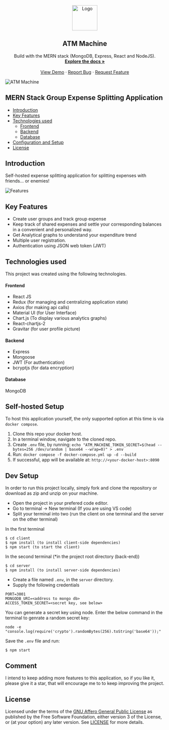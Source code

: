 

<div align="center">
  <a href="https://split-app00.herokuapp.com/">
    <img src="https://github.com/cskwrd/atm-machine/blob/master/client/public/static/logo.png?raw=true" alt="Logo" width="80" height="80">
  </a>

  <h2 align="center">ATM Machine</h2>

  <p align="center">
    Build with the MERN stack (MongoDB, Express, React and NodeJS).
    <br />
    <a href="https://github.com/cskwrd/atm-machine/"><strong>Explore the docs »</strong></a>
    <br />
    <br />
    <a href="https://split-app00.herokuapp.com/">View Demo</a>
    ·
    <a href="https://github.com/cskwrd/atm-machine/issues">Report Bug</a>
    ·
    <a href="https://github.com/cskwrd/atm-machine/issues">Request Feature</a>
  </p>
</div>

![ATM Machine](https://raw.githubusercontent.com/cskwrd/atm-machine/master/Screenshots/dashboard-main-transparent.png)

## MERN Stack Group Expense Splitting Application

  * [Introduction](#introduction)
  * [Key Features](#key-features)
  * [Technologies used](#technologies-used)
      - [Frontend](#frontend)
      - [Backend](#backend)
      - [Database](#database)
  * [Configuration and Setup](#configuration-and-setup)
  * [License](#license)


## Introduction
Self-hosted expense splitting application for splitting expenses with friends... or enemies!

![Features](https://raw.githubusercontent.com/cskwrd/atm-machine/master/Screenshots/combined-screenshot.png)

## Key Features
- Create user groups and track group expense 
- Keep track of shared expenses and settle your corresponding balances in a convenient and personalized way. 
- Get Analytical graphs to understand your expenditure trend 
- Multiple user registration.
- Authentication using JSON web token (JWT) 


## Technologies used
This project was created using the following technologies.

#### Frontend

- React JS
- Redux (for managing and centralizing application state)
- Axios (for making api calls)
- Material UI (for User Interface)
- Chart.js (To display various analytics graphs)
- React-chartjs-2  
- Gravitar (for user profile picture)

#### Backend

- Express
- Mongoose
- JWT (For authentication)
- bcryptjs (for data encryption)

#### Database
MongoDB

## Self-hosted Setup
To host this application yourself, the only supported option at this time is via `docker compose`.

1. Clone this repo your docker host.
1. In a terminal window, navigate to the cloned repo.
1. Create `.env` file, by running: `echo "ATM_MACHINE_TOKEN_SECRET=$(head --bytes=256 /dev/urandom | base64 --wrap=0)" > .env`
1. Run: `docker compose -f docker-compose.yml up -d --build`
1. If successful, app will be available at: `http://<your-docker-host>:8090`

## Dev Setup
In order to run this project locally, simply fork and clone the repository or download as zip and unzip on your machine. 
- Open the project in your prefered code editor.
- Go to terminal -> New terminal (If you are using VS code)
- Split your terminal into two (run the client on one terminal and the server on the other terminal)

In the first terminal
```
$ cd client
$ npm install (to install client-side dependencies)
$ npm start (to start the client)
```

In the second terminal (*in the project root directory (back-end))

```
$ cd server
$ npm install (to install server-side dependencies)
```

- Create a file named `.env`, in the `server` directory.
- Supply the following credentials
```
PORT=3001
MONGODB_URI=<address to mongo db>
ACCESS_TOKEN_SECRET=<secret key, see below>
```

You can generate a secret key using node. Enter the below command in the terminal to genrate a random secret key:
```
node -e "console.log(require('crypto').randomBytes(256).toString('base64'));"
```

Save the `.env` file and run:
```
$ npm start
```

## Comment
I intend to keep adding more features to this application, so if you like it, please give it a star, that will encourage me to 
to keep improving the project.

## License

Licensed under the terms of the [GNU Affero General Public License](https://www.gnu.org/licenses/agpl-3.0.en.html) as published by
the Free Software Foundation, either version 3 of the License, or (at your option) any later version.
See [LICENSE](LICENSE) for more details.
